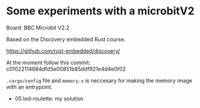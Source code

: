 # Some experiments with a microbitV2

Board: BBC Microbit V2.2

Based on the Discovery embedded Rust course.

<https://github.com/rust-embedded/discovery/>

At the moment follow this commit: c01022114684dfd5e00851b85ddf921e4d4e0f02

`.cargo/config` file and `memory.x` is neccesary for making the memory image
with an entrypoint.


- 05 led-roulette: my solution

